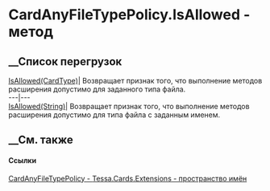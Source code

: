 # CardAnyFileTypePolicy.IsAllowed - метод
##  __Список перегрузок
[IsAllowed(CardType)](M_Tessa_Cards_Extensions_CardAnyFileTypePolicy_IsAllowed_1.htm)|
Возвращает признак того, что выполнение методов расширения допустимо для
заданного типа файла.  
---|---  
[IsAllowed(String)](M_Tessa_Cards_Extensions_CardAnyFileTypePolicy_IsAllowed.htm)|
Возвращает признак того, что выполнение методов расширения допустимо для типа
файла с заданным именем.  
##  __См. также
#### Ссылки
[CardAnyFileTypePolicy - ](T_Tessa_Cards_Extensions_CardAnyFileTypePolicy.htm)
[Tessa.Cards.Extensions - пространство имён](N_Tessa_Cards_Extensions.htm)
